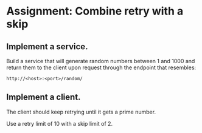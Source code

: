 # Assignment: Combine retry with a skip

## Implement a service.

Build a service that will generate random numbers between 1 and 1000 and return them to the client
upon request through the endpoint that resembles:

```
http://<host>:<port>/random/
```

## Implement a client.

The client should keep retrying until it gets a prime number.

Use a retry limit of 10 with a skip limit of 2.
